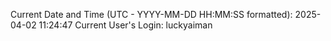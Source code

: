 Current Date and Time (UTC - YYYY-MM-DD HH:MM:SS formatted): 2025-04-02 11:24:47
Current User's Login: luckyaiman
